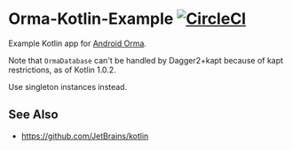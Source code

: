 # Orma-Kotlin-Example [![CircleCI](https://circleci.com/gh/gfx/Orma-Kotlin-Example.svg?style=svg)](https://circleci.com/gh/gfx/Orma-Kotlin-Example)

Example Kotlin app for [Android Orma](https://github.com/gfx/Android-Orma/issues).

Note that `OrmaDatabase` can't be handled by Dagger2+kapt because of kapt restrictions, as of Kotlin 1.0.2.

Use singleton instances instead.

## See Also

* https://github.com/JetBrains/kotlin
